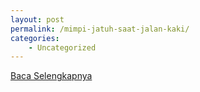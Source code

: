 ```yaml
---
layout: post
permalink: /mimpi-jatuh-saat-jalan-kaki/
categories:
    - Uncategorized
---
```


[Baca Selengkapnya](/06)
